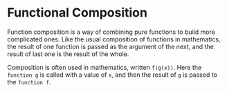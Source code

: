# Functional Composition

Function composition is a way of combining pure functions to build more complicated ones. Like the usual composition of functions in mathematics, the result of one function is passed as the argument of the next, and the result of last one is the result of the whole.

Composition is often used in mathematics, written ``f(g(x))``. Here the ``function g`` is called with a value of ``x``, and then the result of `g` is passed to the `function f`.